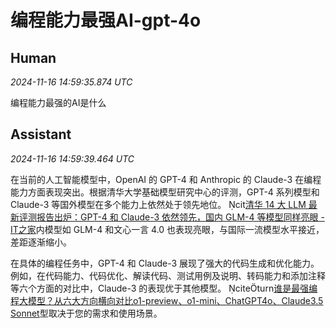 # 编程能力最强AI-gpt-4o

## Human

*2024-11-16 14:59:35.874 UTC*

编程能力最强的AI是什么

## Assistant

*2024-11-16 14:59:39.464 UTC*

在当前的人工智能模型中，OpenAI 的 GPT-4 和 Anthropic 的 Claude-3 在编程能力方面表现突出。根据清华大学基础模型研究中心的评测，GPT-4 系列模型和 Claude-3 等国外模型在多个能力上依然处于领先地位。 cit[清华 14 大 LLM 最新评测报告出炉：GPT-4 和 Claude-3 依然领先，国内 GLM-4 等模型同样亮眼 - IT之家](https://ithome.com/0/763/013.htm)内模型如 GLM-4 和文心一言 4.0 也表现亮眼，与国际一流模型水平接近，差距逐渐缩小。

在具体的编程任务中，GPT-4 和 Claude-3 展现了强大的代码生成和优化能力。例如，在代码能力、代码优化、解读代码、测试用例及说明、转码能力和添加注释等六个方面的对比中，Claude-3 的表现优于其他模型。 citeturn[谁是最强编程大模型？从六大方向横向对比o1-preview、o1-mini、ChatGPT4o、Claude3.5 Sonnet](https://blog.csdn.net/guorui_java/article/details/142242084)型取决于您的需求和使用场景。 